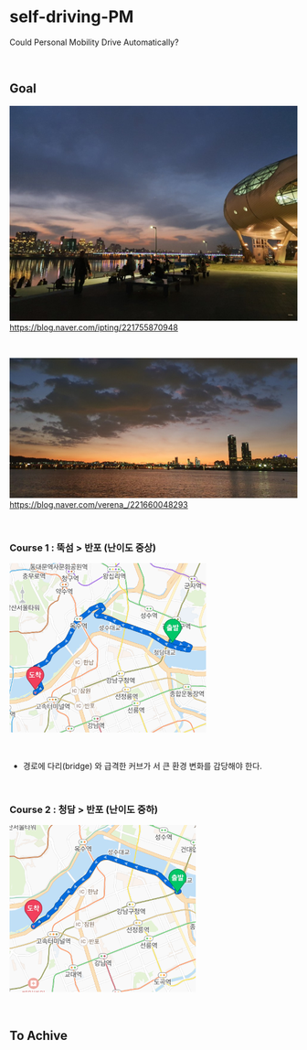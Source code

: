 # self-driving-PM
Could Personal Mobility Drive Automatically?

<br>

## Goal

![뚝섬](README-IMG/뚝섬유원지.png) <br>
https://blog.naver.com/ipting/221755870948

<br>

![반포](README-IMG/반포.jpg) <br>
https://blog.naver.com/verena_/221660048293

<br>

### Course 1 : 뚝섬 > 반포 (난이도 중상)

![뚝섬반포](README-IMG/뚝섬반포2.png)

<br>

- 경로에 다리(bridge) 와 급격한 커브가 서 큰 환경 변화를 감당해야 한다.

<br>

### Course 2 : 청담 > 반포 (난이도 중하)

![청담반포](README-IMG/청담반포2.png)

<br>

## To Achive

<br>
